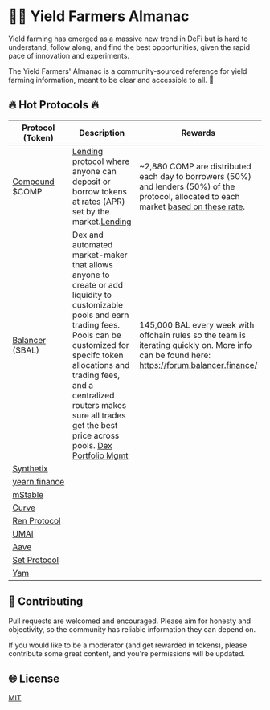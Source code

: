 
# 👨‍🌾 Yield Farmers Almanac
Yield farming has emerged as a massive new trend in DeFi but is hard to understand, follow along, and find the best opportunities, given the rapid pace of innovation and experiments.

The Yield Farmers' Almanac is a community-sourced reference for yield farming information, meant to be clear and accessible to all. 🤗

## 🔥 Hot Protocols 🔥
|Protocol (Token)|Description|Rewards|How to access|
|---|---|---|---|
|[Compound](/protocols/compound.md) $COMP|[Lending protocol]((https://compound.finance/)) where anyone can deposit or borrow tokens at rates (APR) set by the market.[Lending](#)|~2,880 COMP are distributed each day to borrowers (50%) and lenders (50%) of the protocol, allocated to each market [based on these rate](https://compound.finance/governance/comp).|[Compound dapp](https://app.compound.finance/)|
|[Balancer](https://balancer.finance/) ($BAL)|Dex and automated market-maker that allows anyone to create or add liquidity to customizable pools and earn trading fees. Pools can be customized for specifc token allocations and trading fees, and a centralized routers makes sure all trades get the best price across pools. [Dex](#) [Portfolio Mgmt](#)|145,000 BAL every week with offchain rules so the team is iterating quickly on. More info can be found here: https://forum.balancer.finance/|[Balancer dapp](https://pools.balancer.exchange/#/), [Zapper Pools](https://www.zapper.fi/invest)|
|[Synthetix](https://www.synthetix.io/) ||||
|[yearn.finance](https://yearn.finance/) ||||
|[mStable](https://mstable.org/) ||||
|[Curve](https://www.curve.fi/) ||||
|[Ren Protocol](https://renproject.io/) ||||
|[UMAl](https://umaproject.org/) ||||
|[Aave](https://aave.com/) ||||
|[Set Protocol](https://www.tokensets.com/) ||||
|[Yam](https://yam.finance/) ||||

## 📝 Contributing
Pull requests are welcomed and encouraged. Please aim for honesty and objectivity, so the community has reliable information they can depend on.

If you would like to be a moderator (and get rewarded in tokens), please contribute some great content, and you're permissions will be updated.

## 🌐 License
[MIT](https://choosealicense.com/licenses/mit/)
